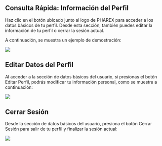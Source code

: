 ## Consulta Rápida: Información del Perfil  
Haz clic en el botón ubicado junto al logo de PHAREX para acceder a los datos básicos de tu perfil. Desde esta sección, también puedes editar la información de tu perfil o cerrar la sesión actual.  
  
A continuación, se muestra un ejemplo de demostración:  

<img src="https://josemaestreb.github.io/docs.bil_v2/_asset/01-%20Inicio%2C%20login%20y%20editar%20perfil/011-resumen_detalles_perfil.gif" />


## Editar Datos del Perfil
Al acceder a la sección de datos básicos del usuario, si presionas el botón Editar Perfil, podrás modificar tu información personal, como se muestra a continuación:  
  

<img src="https://josemaestreb.github.io/docs.bil_v2/_asset/01-%20Inicio%2C%20login%20y%20editar%20perfil/012-entrar_a_editar_perfil.gif" />

## Cerrar Sesión
Desde la sección de datos básicos del usuario, presiona el botón Cerrar Sesión para salir de tu perfil y finalizar la sesión actual:  
  

<img src="https://josemaestreb.github.io/docs.bil_v2/_asset/01-%20Inicio%2C%20login%20y%20editar%20perfil/011-resumen_detalles_perfil.gif" />